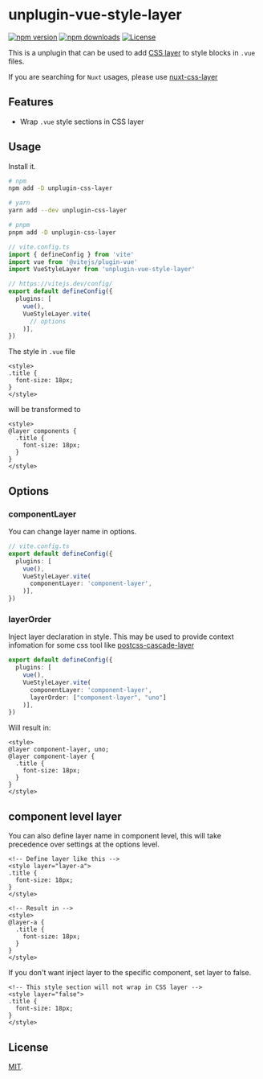 # unplugin-vue-style-layer
[![npm version][npm-version-src]][npm-version-href]
[![npm downloads][npm-downloads-src]][npm-downloads-href]
[![License][license-src]][license-href]

This is a unplugin that can be used to add [CSS layer](https://developer.mozilla.org/en-US/docs/Web/CSS/@layer) to style blocks in `.vue` files.

If you are searching for `Nuxt` usages, please use [nuxt-css-layer](https://github.com/shunnNet/vue-style-layer/tree/main/packages/nuxt-css-layer#readme)

## Features
- Wrap `.vue` style sections in CSS layer

## Usage
Install it.
```sh
# npm
npm add -D unplugin-css-layer

# yarn
yarn add --dev unplugin-css-layer

# pnpm
pnpm add -D unplugin-css-layer
```

```ts
// vite.config.ts
import { defineConfig } from 'vite'
import vue from '@vitejs/plugin-vue'
import VueStyleLayer from 'unplugin-vue-style-layer'

// https://vitejs.dev/config/
export default defineConfig({
  plugins: [
    vue(), 
    VueStyleLayer.vite(
      // options
    )],
})

```

The style in `.vue` file

```vue
<style>
.title {
  font-size: 18px;
}
</style>
```

will be transformed to

```vue
<style>
@layer components {
  .title {
    font-size: 18px;
  }
}
</style>
```

## Options

### componentLayer
You can change layer name in options.

```ts
// vite.config.ts
export default defineConfig({
  plugins: [
    vue(), 
    VueStyleLayer.vite(
      componentLayer: 'component-layer',
    )],
})
```

### layerOrder
Inject layer declaration in style. This may be used to provide context infomation for some css tool like [postcss-cascade-layer](https://www.npmjs.com/package/@csstools/postcss-cascade-layers)

```ts
export default defineConfig({
  plugins: [
    vue(), 
    VueStyleLayer.vite(
      componentLayer: 'component-layer',
      layerOrder: ["component-layer", "uno"]
    )],
})
```

Will result in:

```vue
<style>
@layer component-layer, uno;
@layer component-layer {
  .title {
    font-size: 18px;
  }
}
</style>
```

## component level layer
You can also define layer name in component level, this will take precedence over settings at the options level.

```vue
<!-- Define layer like this -->
<style layer="layer-a">
.title {
  font-size: 18px;
}
</style>

<!-- Result in -->
<style>
@layer-a {
  .title {
    font-size: 18px;
  }
}
</style>
```

If you don't want inject layer to the specific component, set layer to false.

```vue
<!-- This style section will not wrap in CSS layer -->
<style layer="false">
.title {
  font-size: 18px;
}
</style>
```

## License

[MIT](LICENSE).

<!-- Badges -->
[npm-version-src]: https://img.shields.io/npm/v/unplugin-vue-style-layer/latest.svg?style=flat&colorA=18181B&colorB=28CF8D
[npm-version-href]: https://npmjs.com/package/unplugin-vue-style-layer

[npm-downloads-src]: https://img.shields.io/npm/dm/unplugin-vue-style-layer.svg?style=flat&colorA=18181B&colorB=28CF8D
[npm-downloads-href]: https://npmjs.com/package/unplugin-vue-style-layer

[license-src]: https://img.shields.io/npm/l/unplugin-vue-style-layer.svg?style=flat&colorA=18181B&colorB=28CF8D
[license-href]: https://npmjs.com/package/unplugin-vue-style-layer
